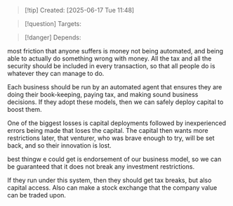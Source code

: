 
>[!tip] Created: [2025-06-17 Tue 11:48]

>[!question] Targets: 

>[!danger] Depends: 

most friction that anyone suffers is money not being automated, and being able to actually do something wrong with money.  All the tax and all the security should be included in every transaction, so that all people do is whatever they can manage to do.

Each business should be run by an automated agent that ensures they are doing their book-keeping, paying tax, and making sound business decisions.  If they adopt these models, then we can safely deploy capital to boost them.

One of the biggest losses is capital deployments followed by inexperienced errors being made that loses the capital.  The capital then wants more restrictions later, that venturer, who was brave enough to try, will be set back, and so their innovation is lost.

best thingw e could get is endorsement of our business model, so we can be guaranteed that it does not break any investment restrictions.

If they run under this system, then they should get tax breaks, but also capital access.  Also can make a stock exchange that the company value can be traded upon.
